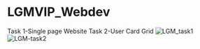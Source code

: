 # LGMVIP_Webdev
Task 1-Single page Website
Task 2-User Card Grid
![LGM_task1](https://user-images.githubusercontent.com/68682379/182812940-e6523b8b-8481-49b5-82ab-ffa25fb5678c.png)
![LGM-task2](https://user-images.githubusercontent.com/68682379/182813087-0eefd6a5-f6a3-4136-91c5-94494e77e0b4.png)
